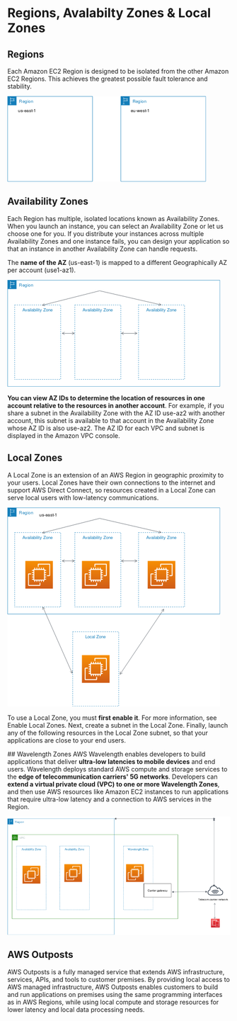 # Regions, Avalabilty Zones & Local Zones
## Regions

Each Amazon EC2 Region is designed to be isolated from the other Amazon EC2 Regions. This achieves the greatest possible fault tolerance and stability.

![regions](aws-region.png)

## Availability Zones

Each Region has multiple, isolated locations known as Availability Zones. When you launch an instance, you can select an Availability Zone or let us choose one for you. If you distribute your instances across multiple Availability Zones and one instance fails, you can design your application so that an instance in another Availability Zone can handle requests.

The **name of the AZ** (us-east-1) is mapped to a different Geographically AZ per account (use1-az1).

![AZ](aws-az.png)

**You can view AZ IDs to determine the location of resources in one account relative to the resources in another account**. For example, if you share a subnet in the Availability Zone with the AZ ID use-az2 with another account, this subnet is available to that account in the Availability Zone whose AZ ID is also use-az2. The AZ ID for each VPC and subnet is displayed in the Amazon VPC console.

## Local Zones
A Local Zone is an extension of an AWS Region in geographic proximity to your users. Local Zones have their own connections to the internet and support AWS Direct Connect, so resources created in a Local Zone can serve local users with low-latency communications. 

![Local Zone](aws-lz.png)

To use a Local Zone, you must **first enable it**. For more information, see Enable Local Zones. Next, create a subnet in the Local Zone. Finally, launch any of the following resources in the Local Zone subnet, so that your applications are close to your end users.

## Wavelength Zones
AWS Wavelength enables developers to build applications that deliver **ultra-low latencies to mobile devices** and end users. Wavelength deploys standard AWS compute and storage services to the **edge of telecommunication carriers' 5G networks**. Developers can **extend a virtual private cloud (VPC) to one or more Wavelength Zones**, and then use AWS resources like Amazon EC2 instances to run applications that require ultra-low latency and a connection to AWS services in the Region.

![Wavelength Zone](aws-wz.png)

## AWS Outposts
AWS Outposts is a fully managed service that extends AWS infrastructure, services, APIs, and tools to customer premises. By providing local access to AWS managed infrastructure, AWS Outposts enables customers to build and run applications on premises using the same programming interfaces as in AWS Regions, while using local compute and storage resources for lower latency and local data processing needs.
